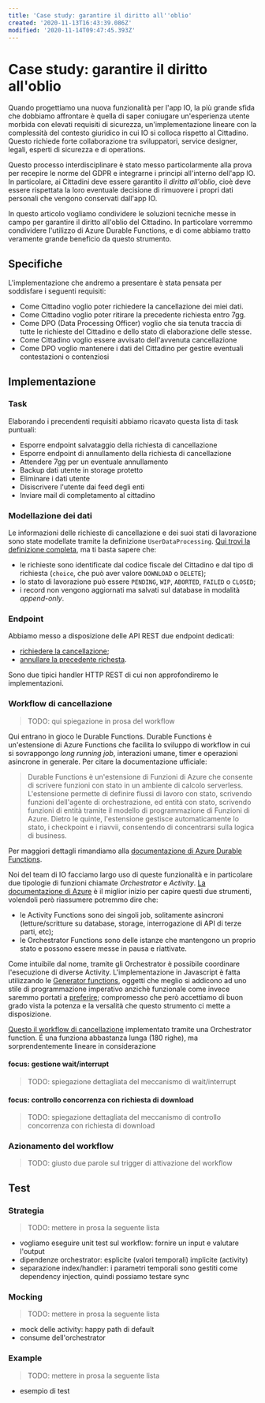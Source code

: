 ```yaml
---
title: 'Case study: garantire il diritto all''oblio'
created: '2020-11-13T16:43:39.086Z'
modified: '2020-11-14T09:47:45.393Z'
---
```


# Case study: garantire il diritto all'oblio

Quando progettiamo una nuova funzionalità per l'app IO, la più grande sfida che dobbiamo affrontare è quella di saper coniugare un'esperienza utente morbida con elevati requisiti di sicurezza, un'implementazione lineare con la complessità del contesto giuridico in cui IO si colloca rispetto al Cittadino. Questo richiede forte collaborazione tra sviluppatori, service designer, legali, esperti di sicurezza e di operations.

Questo processo interdisciplinare è stato messo particolarmente alla prova per recepire le norme del GDPR e integrarne i principi all'interno dell'app IO. In particolare, ai Cittadini deve essere garantito il _diritto all'oblio_, cioè deve essere rispettata la loro eventuale decisione di rimuovere i propri dati personali che vengono conservati dall'app IO.

In questo articolo vogliamo condividere le soluzioni tecniche messe in campo per garantire il diritto all'oblio del Cittadino. In particolare vorremmo condividere l'utilizzo di Azure Durable Functions, e di come abbiamo tratto veramente grande beneficio da questo strumento.


## Specifiche
L'implementazione che andremo a presentare è stata pensata per soddisfare i seguenti requisiti:
* Come Cittadino voglio poter richiedere la cancellazione dei miei dati.
* Come Cittadino voglio poter ritirare la precedente richiesta entro 7gg.
* Come DPO (Data Processing Officer) voglio che sia tenuta traccia di tutte le richieste del Cittadino e dello stato di elaborazione delle stesse.
* Come Cittadino voglio essere avvisato dell'avvenuta cancellazione
* Come DPO voglio mantenere i dati del Cittadino per gestire eventuali contestazioni o contenziosi



## Implementazione
### Task
Elaborando i precendenti requisiti abbiamo ricavato questa lista di task puntuali:
* Esporre endpoint salvataggio della richiesta di cancellazione
* Esporre endpoint di annullamento della richiesta di cancellazione
* Attendere 7gg per un eventuale annullamento
* Backup dati utente in storage protetto
* Eliminare i dati utente
* Disiscrivere l'utente dai feed degli enti
* Inviare mail di completamento al cittadino

### Modellazione dei dati
Le informazioni delle richieste di cancellazione e dei suoi stati di lavorazione sono state modellate tramite la definizione `UserDataProcessing`. [Qui trovi la definizione completa](https://github.com/pagopa/io-functions-commons/blob/c46d77a5e5e8175d05d57dfc98cbac11c0661f7d/src/models/user_data_processing.ts#L43), ma ti basta sapere che:
* le richieste sono identificate dal codice fiscale del Cittadino e dal tipo di richiesta (`choice`, che può aver valore `DOWNLOAD` o `DELETE`);
* lo stato di lavorazione può essere `PENDING`, `WIP`, `ABORTED`, `FAILED` o `CLOSED`;
* i record non vengono aggiornati ma salvati sul database in modalità _append-only_. 

### Endpoint 
Abbiamo messo a disposizione delle API REST due endpoint dedicati:
* [richiedere la cancellazione](https://github.com/pagopa/io-functions-app/tree/597853ffbb3b0e1f8594592fe04b302cad5fdee5/UpsertUserDataProcessing);
* [annullare la precedente richesta](https://github.com/pagopa/io-functions-app/tree/597853ffbb3b0e1f8594592fe04b302cad5fdee5/AbortUserDataProcessing).

Sono due tipici handler HTTP REST di cui non approfondiremo le implementazioni.

### Workflow di cancellazione
> TODO: qui spiegazione in prosa del workflow

Qui entrano in gioco le Durable Functions. 
Durable Functions è un'estensione di Azure Functions che facilita lo sviluppo di workflow in cui si sovrappongo _long running job_, interazioni umane, timer e operazioni asincrone in generale. Per citare la documentazione ufficiale:
> Durable Functions è un'estensione di Funzioni di Azure che consente di scrivere funzioni con stato in un ambiente di calcolo serverless. L'estensione permette di definire flussi di lavoro con stato, scrivendo funzioni dell'agente di orchestrazione, ed entità con stato, scrivendo funzioni di entità tramite il modello di programmazione di Funzioni di Azure. Dietro le quinte, l'estensione gestisce automaticamente lo stato, i checkpoint e i riavvii, consentendo di concentrarsi sulla logica di business.

Per maggiori dettagli rimandiamo alla [documentazione di Azure Durable Functions](https://docs.microsoft.com/it-it/azure/azure-functions/durable/durable-functions-overview).

Noi del team di IO facciamo largo uso di queste funzionalità e in particolare due tipologie di funzioni chiamate _Orchestrator_ e _Activity_. [La documentazione di Azure](https://docs.microsoft.com/it-it/azure/azure-functions/durable/durable-functions-types-features-overview#orchestrator-functions) è il miglior inizio per capire questi due strumenti, volendoli però riassumere potremmo dire che:
* le Activity Functions sono dei singoli job, solitamente asincroni (letture/scritture su database, storage, interrogazione di API di terze parti, etc);
* le Orchestrator Functions sono delle istanze che mantengono un proprio stato e possono essere messe in pausa e riattivate.

Come intuibile dal nome, tramite gli Orchestrator è possibile coordinare l'esecuzione di diverse Activity. L'implementazione in Javascript è fatta utilizzando le [Generator functions](https://developer.mozilla.org/it/docs/Web/JavaScript/Guida/Iteratori_e_generatori), oggetti che meglio si addicono ad uno stile di programmazione imperativo anzichè funzionale come invece saremmo portati a [preferire](https://pagopa.github.io/io-docs/io-handbook/development-guidelines#general-guidelines); compromesso che però accettiamo di buon grado vista la potenza e la versalità che questo strumento ci mette a disposizione.

[Questo il workflow di cancellazione](https://github.com/pagopa/io-functions-admin/blob/fa05bc96b6a756d4b8f14769a59b556d0709eb7a/UserDataDeleteOrchestrator/handler.ts#L320) implementato tramite una Orchestrator function. É una funziona abbastanza lunga (180 righe), ma sorprendentemente lineare in considerazione 


#### focus: gestione wait/interrupt
> TODO: spiegazione dettagliata del meccanismo di wait/interrupt

#### focus: controllo concorrenza con richiesta di download
> TODO: spiegazione dettagliata del meccanismo di controllo concorrenza con richiesta di download

### Azionamento del workflow
> TODO: giusto due parole sul trigger di attivazione del workflow

## Test
### Strategia
> TODO: mettere in prosa la seguente lista

* vogliamo eseguire unit test sul workflow: fornire un input e valutare l'output
* dipendenze orchestrator: esplicite (valori temporali) implicite (activity)
* separazione index/handler: i parametri temporali sono gestiti come dependency injection, quindi possiamo testare sync

### Mocking
> TODO: mettere in prosa la seguente lista

* mock delle activity: happy path di default
* consume dell'orchestrator

### Example
> TODO: mettere in prosa la seguente lista

* esempio di test
